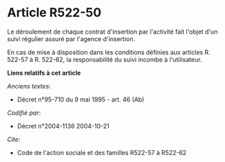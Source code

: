 # Article R522-50

Le déroulement de chaque contrat d'insertion par l'activité fait l'objet d'un suivi régulier assuré par l'agence d'insertion.

En cas de mise à disposition dans les conditions définies aux articles R. 522-57 à R. 522-62, la responsabilité du suivi
incombe à l'utilisateur.

**Liens relatifs à cet article**

_Anciens textes_:

  - Décret n°95-710 du 9 mai 1995 - art. 46 (Ab)

_Codifié par_:

  - Décret n°2004-1136 2004-10-21

_Cite_:

  - Code de l'action sociale et des familles R522-57 à R522-62
